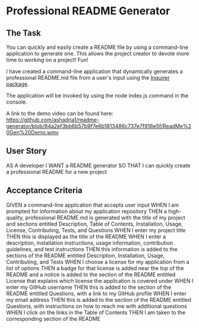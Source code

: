 # Professional README Generator

## The Task

You can quickly and easily create a README file by using a command-line application to generate one. This allows the project creator to devote more time to working on a project!  Fun!

I have created a command-line application that dynamically generates a professional README.md file from a user's input using the [Inquirer package](https://www.npmjs.com/package/inquirer). 

The application will be invoked by using the node index.js command in the console.

A link to the demo video can be found here:  https://github.com/ashadria1/readme-generator/blob/84a2ef3bb6b57b9f7e6b1813486c737e7f916e5f/ReadMe%20Gen%20Demo.wmv

## User Story

AS A developer
I WANT a README generator
SO THAT I can quickly create a professional README for a new project
## Acceptance Criteria

GIVEN a command-line application that accepts user input
WHEN I am prompted for information about my application repository
THEN a high-quality, professional README.md is generated with the title of my project and sections entitled Description, Table of Contents, Installation, Usage, License, Contributing, Tests, and Questions
WHEN I enter my project title
THEN this is displayed as the title of the README
WHEN I enter a description, installation instructions, usage information, contribution guidelines, and test instructions
THEN this information is added to the sections of the README entitled Description, Installation, Usage, Contributing, and Tests
WHEN I choose a license for my application from a list of options
THEN a badge for that license is added near the top of the README and a notice is added to the section of the README entitled License that explains which license the application is covered under
WHEN I enter my GitHub username
THEN this is added to the section of the README entitled Questions, with a link to my GitHub profile
WHEN I enter my email address
THEN this is added to the section of the README entitled Questions, with instructions on how to reach me with additional questions
WHEN I click on the links in the Table of Contents
THEN I am taken to the corresponding section of the README
```

